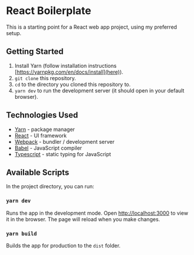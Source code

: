 # React Boilerplate

This is a starting point for a React web app project, using my preferred setup.

## Getting Started

1. Install Yarn (follow installation instructions [https://yarnpkg.com/en/docs/install](here)).
1. `git clone` this repository.
1. `cd` to the directory you cloned this repository to.
1. `yarn dev` to run the development server (it should open in your default browser).

## Technologies Used

- [Yarn](https://classic.yarnpkg.com/) - package manager
- [React](https://reactjs.org/) - UI framework
- [Webpack](https://webpack.js.org/) - bundler / development server
- [Babel](https://babeljs.io/) - JavaScript compiler
- [Typescript](https://www.typescriptlang.org/) - static typing for JavaScript

## Available Scripts

In the project directory, you can run:

### `yarn dev`

Runs the app in the development mode. Open [http://localhost:3000](http://localhost:3000) to view it in the browser. The page will reload when you make changes.

### `yarn build`

Builds the app for production to the `dist` folder.
